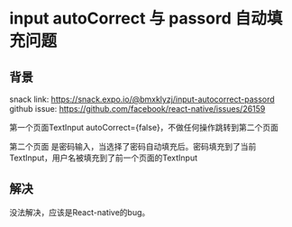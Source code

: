# input autoCorrect 与 passord 自动填充问题

## 背景

snack link: https://snack.expo.io/@bmxklyzj/input-autocorrect-passord
github issue: https://github.com/facebook/react-native/issues/26159

第一个页面TextInput autoCorrect={false}，不做任何操作跳转到第二个页面

第二个页面 <TextInput secureTextEntry /> 是密码输入，当选择了密码自动填充后。密码填充到了当前TextInput，用户名被填充到了前一个页面的TextInput

## 解决

没法解决，应该是React-native的bug。
